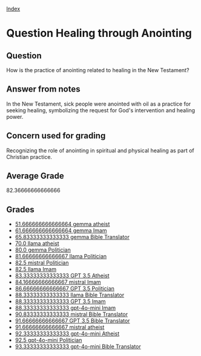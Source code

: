 
[Index](../../index.md)
# Question Healing through Anointing
## Question
How is the practice of anointing related to healing in the New Testament?

## Answer from notes
In the New Testament, sick people were anointed with oil as a practice for seeking healing, symbolizing the request for God's intervention and healing power.

## Concern used for grading
Recognizing the role of anointing in spiritual and physical healing as part of Christian practice.

## Average Grade
82.36666666666666

## Grades
 * [51.666666666666664 gemma atheist](../answers/gemma_atheist/Healing_through_Anointing.md)
 * [61.666666666666664 gemma Imam](../answers/gemma_Imam/Healing_through_Anointing.md)
 * [65.83333333333333 gemma Bible Translator](../answers/gemma_Bible_Translator/Healing_through_Anointing.md)
 * [70.0 llama atheist](../answers/llama_atheist/Healing_through_Anointing.md)
 * [80.0 gemma Politician](../answers/gemma_Politician/Healing_through_Anointing.md)
 * [81.66666666666667 llama Politician](../answers/llama_Politician/Healing_through_Anointing.md)
 * [82.5 mistral Politician](../answers/mistral_Politician/Healing_through_Anointing.md)
 * [82.5 llama Imam](../answers/llama_Imam/Healing_through_Anointing.md)
 * [83.33333333333333 GPT 3.5 Atheist](../answers/GPT_3.5_Atheist/Healing_through_Anointing.md)
 * [84.16666666666667 mistral Imam](../answers/mistral_Imam/Healing_through_Anointing.md)
 * [86.66666666666667 GPT 3.5 Politician](../answers/GPT_3.5_Politician/Healing_through_Anointing.md)
 * [88.33333333333333 llama Bible Translator](../answers/llama_Bible_Translator/Healing_through_Anointing.md)
 * [88.33333333333333 GPT 3.5 Imam](../answers/GPT_3.5_Imam/Healing_through_Anointing.md)
 * [88.33333333333333 gpt-4o-mini Imam](../answers/gpt-4o-mini_Imam/Healing_through_Anointing.md)
 * [90.83333333333333 mistral Bible Translator](../answers/mistral_Bible_Translator/Healing_through_Anointing.md)
 * [91.66666666666667 GPT 3.5 Bible Translator](../answers/GPT_3.5_Bible_Translator/Healing_through_Anointing.md)
 * [91.66666666666667 mistral atheist](../answers/mistral_atheist/Healing_through_Anointing.md)
 * [92.33333333333333 gpt-4o-mini Atheist](../answers/gpt-4o-mini_Atheist/Healing_through_Anointing.md)
 * [92.5 gpt-4o-mini Politician](../answers/gpt-4o-mini_Politician/Healing_through_Anointing.md)
 * [93.33333333333333 gpt-4o-mini Bible Translator](../answers/gpt-4o-mini_Bible_Translator/Healing_through_Anointing.md)
